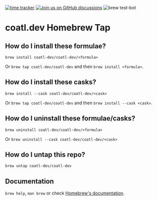[![time tracker](https://wakatime.com/badge/github/coatl-dev/homebrew-coatl-dev.svg)](https://wakatime.com/badge/github/coatl-dev/homebrew-coatl-dev)
[![Join us on GitHub discussions](https://img.shields.io/badge/github-discussions-informational)](https://github.com/coatl-dev/discussions/discussions)
![brew test-bot](https://github.com/coatl-dev/homebrew-coatl-dev/workflows/brew%20test-bot/badge.svg)

# coatl.dev Homebrew Tap

## How do I install these formulae?
`brew install coatl-dev/coatl-dev/<formula>`

Or `brew tap coatl-dev/coatl-dev` and then `brew install <formula>`.

## How do I install these casks?
`brew install --cask coatl-dev/coatl-dev/<cask>`

Or `brew tap coatl-dev/coatl-dev` and then `brew install --cask <cask>`.

## How do I uninstall these formulae/casks?
`brew uninstall coatl-dev/coatl-dev/<formula>`

Or `brew uninstall --cask coatl-dev/coatl-dev/<cask>`

## How do I untap this repo?
`brew untap coatl-dev/coatl-dev`

## Documentation
`brew help`, `man brew` or check [Homebrew's documentation](https://docs.brew.sh).
